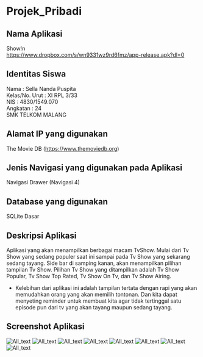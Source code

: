 # Projek_Pribadi

## Nama Aplikasi
Show!n </br>
https://www.dropbox.com/s/wn9331wz9rd6fmz/app-release.apk?dl=0

## Identitas Siswa
Nama   : Sella Nanda Puspita </br>
Kelas/No. Urut   : XI RPL 3/33 </br>
NIS : 4830/1549.070 </br>
Angkatan  : 24 </br>
SMK TELKOM MALANG </br>

## Alamat IP yang digunakan
The Movie DB (https://www.themoviedb.org)

## Jenis Navigasi yang digunakan pada Aplikasi
Navigasi Drawer (Navigasi 4)

## Database yang digunakan
SQLite Dasar

## Deskripsi Aplikasi
Aplikasi yang akan menampilkan berbagai macam TvShow. Mulai dari Tv Show yang sedang populer saat ini sampai pada Tv Show yang sekarang sedang tayang. Side bar di samping kanan, akan menampilkan pilihan tampilan Tv Show.
Pilihan Tv Show yang ditampilkan adalah Tv Show Popular, Tv Show Top Rated, Tv Show On Tv, dan Tv Show Airing.
* Kelebihan dari aplikasi ini adalah tampilan tertata dengan rapi yang akan memudahkan orang yang akan memilih tontonan. Dan kita dapat menyeting reminder untuk membuat kita agar tidak tertinggal satu episode pun dari tv yang akan tayang maupun sedang tayang.

## Screenshot Aplikasi
![All_text](https://github.com/sellanp/Projek_Pribadi/blob/master/1(2).png)
![All_text](https://github.com/sellanp/Projek_Pribadi/blob/master/2.png)
![All_text](https://github.com/sellanp/Projek_Pribadi/blob/master/3(2).png)
![All_text](https://github.com/sellanp/Projek_Pribadi/blob/master/4.png)
![All_text](https://github.com/sellanp/Projek_Pribadi/blob/master/5.png)
![All_text](https://github.com/sellanp/Projek_Pribadi/blob/master/6.png)
![All_text](https://github.com/sellanp/Projek_Pribadi/blob/master/7.png)
![All_text](https://github.com/sellanp/Projek_Pribadi/blob/master/8.png)
